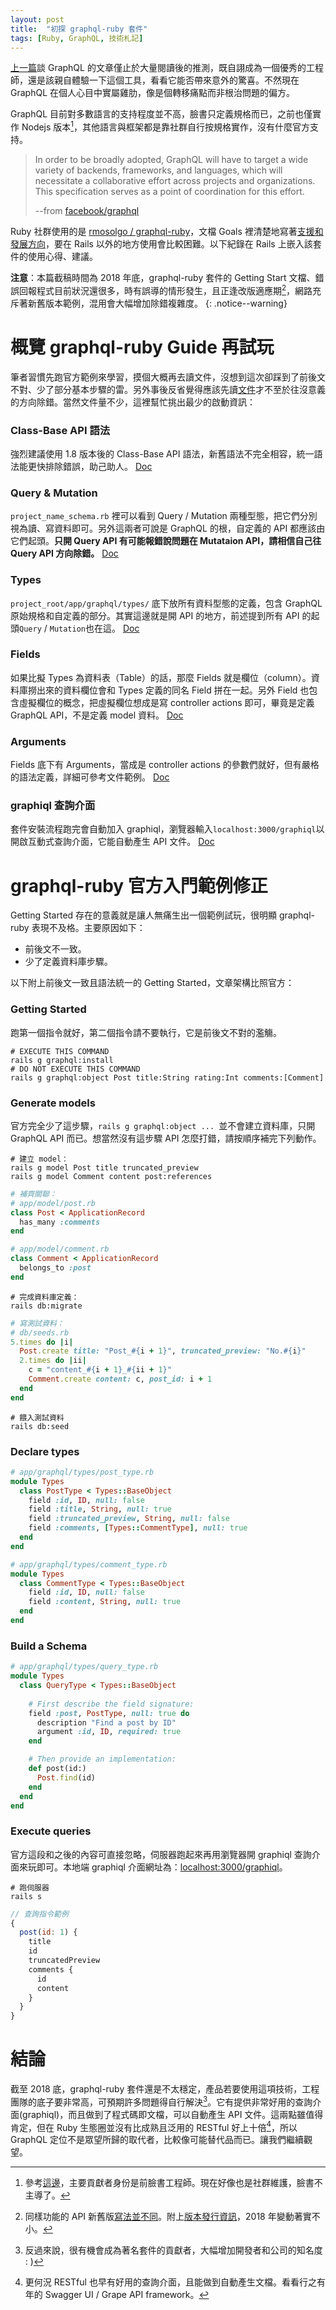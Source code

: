 ```yaml
---
layout: post
title:  "初探 graphql-ruby 套件"
tags: [Ruby, GraphQL, 技術札記]
---
```


[上一篇](https://erictyl.github.io/2018/11/11/GraphlQL_is_not_super.html)談 GraphQL 的文章僅止於大量閱讀後的推測，既自詡成為一個優秀的工程師，還是該親自體驗一下這個工具，看看它能否帶來意外的驚喜。不然現在 GraphQL 在個人心目中實屬雞肋，像是個轉移痛點而非根治問題的偏方。

GraphQL 目前對多數語言的支持程度並不高，臉書只定義規格而已，之前也僅實作 Nodejs 版本[^2]，其他語言與框架都是靠社群自行按規格實作，沒有什麼官方支持。

> In order to be broadly adopted, GraphQL will have to target a wide variety of backends, frameworks, and languages, which will necessitate a collaborative effort across projects and organizations. This specification serves as a point of coordination for this effort.
> 
> --from [facebook/graphql](https://github.com/facebook/graphql#overview)

Ruby 社群使用的是 [rmosolgo / graphql-ruby](https://github.com/rmosolgo/graphql-ruby)，文檔 Goals 裡清楚地寫著[支援和發展方向](https://github.com/rmosolgo/graphql-ruby#goals)，要在 Rails 以外的地方使用會比較困難。以下紀錄在 Rails 上嵌入該套件的使用心得、建議。

**注意**：本篇截稿時間為 2018 年底，graphql-ruby 套件的 Getting Start 文檔、錯誤回報程式目前狀況還很多，時有誤導的情形發生，且正逢改版適應期[^4]，網路充斥著新舊版本範例，混用會大幅增加除錯複雜度。 
{: .notice--warning}

# 概覽 graphql-ruby Guide 再試玩
筆者習慣先跑官方範例來學習，摸個大概再去讀文件，沒想到這次卻踩到了前後文不對、少了部分基本步驟的雷。另外事後反省覺得應該先讀[文件](http://graphql-ruby.org/guides)才不至於往沒意義的方向除錯。當然文件量不少，這裡幫忙挑出最少的啟動資訊：

### Class-Base API 語法
強烈建議使用 1.8 版本後的 Class-Base API 語法，新舊語法不完全相容，統一語法能更快排除錯誤，助己助人。 [Doc](http://graphql-ruby.org/schema/class_based_api.html)

### Query & Mutation
`project_name_schema.rb` 裡可以看到 Query / Mutation 兩種型態，把它們分別視為讀、寫資料即可。另外這兩者可說是 GraphQL 的根，自定義的 API 都應該由它們起頭。**只開 Query API 有可能報錯說問題在 Mutataion API，請相信自己往 Query API 方向除錯。** [Doc](http://graphql-ruby.org/schema/root_types.html)

### Types
`project_root/app/graphql/types/` 底下放所有資料型態的定義，包含 GraphQL 原始規格和自定義的部分。其實這邊就是開 API 的地方，前述提到所有 API 的起頭`Query` / `Mutation`也在這。 [Doc](http://graphql-ruby.org/guides#type-definitions-guides)

### Fields
如果比擬 Types 為資料表（Table）的話，那麼 Fields 就是欄位（column）。資料庫撈出來的資料欄位會和 Types 定義的同名 Field 拼在一起。另外 Field 也包含虛擬欄位的概念，把虛擬欄位想成是寫 controller actions 即可，畢竟是定義 GraphQL API，不是定義 model 資料。 [Doc](http://graphql-ruby.org/fields/introduction.html)

### Arguments
Fields 底下有 Arguments，當成是 controller actions 的參數們就好，但有嚴格的語法定義，詳細可參考文件範例。 [Doc](http://graphql-ruby.org/fields/arguments.html)

### graphiql 查詢介面
套件安裝流程跑完會自動加入 graphiql，瀏覽器輸入`localhost:3000/graphiql`以開啟互動式查詢介面，它能自動產生 API 文件。 [Doc](https://github.com/graphql/graphiql)

# graphql-ruby 官方入門範例修正
Getting Started 存在的意義就是讓人無痛生出一個範例試玩，很明顯 graphql-ruby 表現不及格。主要原因如下：

* 前後文不一致。
* 少了定義資料庫步驟。

以下附上前後文一致且語法統一的 Getting Started，文章架構比照官方：

### Getting Started
跑第一個指令就好，第二個指令請不要執行，它是前後文不對的濫觴。

```
# EXECUTE THIS COMMAND
rails g graphql:install
# DO NOT EXECUTE THIS COMMAND
rails g graphql:object Post title:String rating:Int comments:[Comment]
```

### Generate models
官方完全少了這步驟，`rails g graphql:object ... `並不會建立資料庫，只開 GraphQL API 而已。想當然沒有這步驟 API 怎麼打錯，請按順序補完下列動作。

```shell
# 建立 model：
rails g model Post title truncated_preview
rails g model Comment content post:references
```

```ruby
# 補齊關聯：
# app/model/post.rb
class Post < ApplicationRecord
  has_many :comments
end

# app/model/comment.rb
class Comment < ApplicationRecord
  belongs_to :post
end
```

```shell
# 完成資料庫定義：
rails db:migrate
```

```ruby
# 寫測試資料：
# db/seeds.rb
5.times do |i|
  Post.create title: "Post_#{i + 1}", truncated_preview: "No.#{i}"
  2.times do |ii|
    c = "content_#{i + 1}_#{ii + 1}"
    Comment.create content: c, post_id: i + 1
  end
end

```

```shell
# 餵入測試資料
rails db:seed
```

### Declare types
```ruby
# app/graphql/types/post_type.rb
module Types
  class PostType < Types::BaseObject
    field :id, ID, null: false
    field :title, String, null: true
    field :truncated_preview, String, null: false
    field :comments, [Types::CommentType], null: true
  end
end

# app/graphql/types/comment_type.rb
module Types
  class CommentType < Types::BaseObject
    field :id, ID, null: false
    field :content, String, null: true
  end
end
```

### Build a Schema
```ruby
# app/graphql/types/query_type.rb
module Types
  class QueryType < Types::BaseObject
  
    # First describe the field signature:
    field :post, PostType, null: true do
      description "Find a post by ID"
      argument :id, ID, required: true
    end

    # Then provide an implementation:
    def post(id:)
      Post.find(id)
    end
  end
end
```

### Execute queries
官方這段和之後的內容可直接忽略，伺服器跑起來再用瀏覽器開 graphiql 查詢介面來玩即可。本地端 graphiql 介面網址為：[localhost:3000/graphiql](http://localhost:3000/graphiql)。

```shell
# 跑伺服器
rails s
```

```javascript
// 查詢指令範例
{
  post(id: 1) {
    title
    id
    truncatedPreview
    comments {
      id
      content
    }
  }
}
```

# 結論
截至 2018 底，graphql-ruby 套件還是不太穩定，產品若要使用這項技術，工程團隊的底子要非常高，可預期許多問題得自行解決[^7]。它有提供非常好用的查詢介面(graphiql)，而且做到了程式碼即文檔，可以自動產生 API 文件。這兩點雖值得肯定，但在 Ruby 生態圈並沒有比成熟且泛用的 RESTful 好上十倍[^8]，所以 GraphQL 定位不是眾望所歸的取代者，比較像可能替代品而已。讓我們繼續觀望。

[^2]: 參考[這邊](https://github.com/graphql/graphql-js/graphs/contributors)，主要貢獻者身份是前臉書工程師。現在好像也是社群維護，臉書不主導了。
[^4]: 同樣功能的 API 新舊版[寫法並不同](https://github.com/rmosolgo/graphql-ruby/wiki/How-To:-Use-prepare-to-modify-or-validate-arguments-or-inputs)。附上[版本發行資訊](https://rubygems.org/gems/graphql/versions)，2018 年變動著實不小。
[^7]: 反過來說，很有機會成為著名套件的貢獻者，大幅增加開發者和公司的知名度 : )
[^8]: 更何況 RESTful 也早有好用的查詢介面，且能做到自動產生文檔。看看行之有年的 Swagger UI / Grape API framework。
